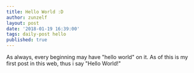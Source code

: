 ```yaml
---
title: Hello World :D
author: zunzelf
layout: post
date: '2018-01-19 16:39:00'
tags: daily-post hello
published: true
---
```


<p>As always, every beginning may have "hello world" on it. As of this is my first post in this web, thus i say "Hello World!"</p>